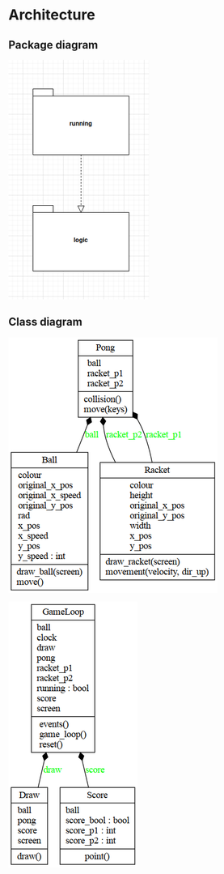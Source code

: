 # Architecture

## Package diagram

![package_diagram](https://github.com/IsmailTadji/ot-harjoitustyo/blob/master/Pong/documentation/Pictures/Screenshot%20from%202023-04-18%2017-12-50.png)

## Class diagram

![class_diagram_logic](https://github.com/IsmailTadji/ot-harjoitustyo/blob/master/Pong/documentation/Pictures/src.png)

![class_diagram_logic](https://github.com/IsmailTadji/ot-harjoitustyo/blob/master/Pong/documentation/Pictures/run.png)

